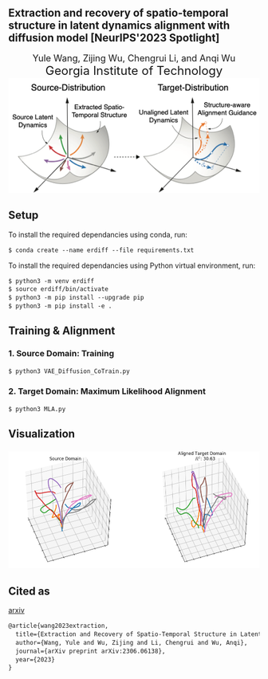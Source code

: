 <h2>Extraction and recovery of spatio-temporal structure in latent dynamics alignment with diffusion model [NeurIPS'2023 Spotlight]</h2>

<div align='center' ><font size='4'>Yule Wang, Zijing Wu, Chengrui Li, and Anqi Wu</font></div>

<div align='center' ><font size='5'>Georgia Institute of Technology</font></div>



<div align=center><img src="images/ERDiff_main_github.png", width="700"></div>

## **Setup**

To install the required dependancies using conda, run:

```markdown
$ conda create --name erdiff --file requirements.txt
```

To install the required dependancies using Python virtual environment, run:
```markdown
$ python3 -m venv erdiff
$ source erdiff/bin/activate
$ python3 -m pip install --upgrade pip
$ python3 -m pip install -e .
```

 

## **Training & Alignment**



### 1. **Source Domain: Training**

```markdown
$ python3 VAE_Diffusion_CoTrain.py
```



### 2. Target Domain: Maximum Likelihood Alignment

```markdown
$ python3 MLA.py
```

### 

## **Visualization**

###  ![results](images/results_aligned.png)





## **Cited as**

[arxiv](https://arxiv.org/abs/2306.06138)

```markdown
@article{wang2023extraction,
  title={Extraction and Recovery of Spatio-Temporal Structure in Latent Dynamics Alignment with Diffusion Model},
  author={Wang, Yule and Wu, Zijing and Li, Chengrui and Wu, Anqi},
  journal={arXiv preprint arXiv:2306.06138},
  year={2023}
}
```

### 
